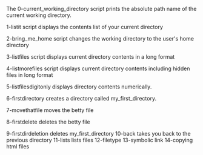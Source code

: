The 0-current_working_directory script prints the absolute path name of the current working directory.

1-listit script displays the contents list of your current directory

2-bring_me_home script changes the working directory to the user's home directory

3-listfiles script displays current directory contents in a long format

4-listmorefiles script displays current directory contents including hidden files in long format

5-listfilesdigitonly displays directory contents numerically.

6-firstdirectory creates a directory called my_first_directory.

7-movethatfile moves the betty file

8-firstdelete deletes the betty file

9-firstdirdeletion deletes my_first_directory
10-back takes you back to the previous directory
11-lists lists files
12-filetype
13-symbolic link
14-copying html files